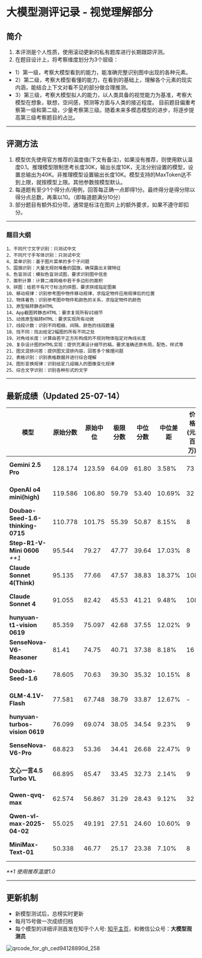 # 大模型测评记录 - 视觉理解部分

## 简介
1. 本评测是个人性质，使用滚动更新的私有题库进行长期跟踪评测。
2. 在题目设计上，将考察维度划分为3个层级：
- 1）第一级，考察大模型看到的能力，能准确完整识别图中出现的各种元素。
- 2）第二级，考察大模型看懂的能力，在看到的基础上，理解各个元素的现实内涵，能结合上下文对看不见的部分做合理推测。
- 3）第三级，考察大模型拟人的能力，以人类具备的视觉能力为基准，考察大模型在想象，联想，空间感，预测等方面与人类的接近程度。
目前题目偏重考察第一级和第二级，少量考察第三级。随着未来多模态模型的进步，将逐步提高第三级考察题目的占比。

---

## 评测方法
1. 模型优先使用官方推荐的温度值(下文有备注)，如果没有推荐，则使用默认温度0.1。推理模型限制思考长度30K，输出长度10K，无法分别设置的模型，设置总输出为40K。非推理模型设置输出长度10K。模型支持的MaxToken达不到上限，就按模型上限。其他参数按模型默认。
2. 每道题有至少1个得分点/用例，回答每正确一点即得1分。最终得分是得分除以得分点总数，再乘以10。（即每道题满分10分）
3. 部分题目有额外扣分项，通常是标注在图片上的额外要求，如果不遵守即扣分。

---
### 题目大纲
```
1、不同尺寸文字识别：只测试中文
2、不同尺寸手写体识别：只测试中文
4、菜单识别：基于图片菜单的多个子问题
5、国旗识别：大量无规则堆叠的国旗，确保露出关键特征
6、色盲测试：模拟色盲测试图，要求识别图中信息
7、面积计算：计算二维网格中若干多边形的面积
9、拼图：给若干有尺寸标注的拼图，要求拼成指定图案
10、移动规律：识别参考图中物件移动规律，求指定物件应用规律后的位置
12、物体着色：识别参考图中物件和颜色的关系，求指定物件的颜色
13、原型稿转静态HTML
14、App截图转静态HTML：要求复现所有UI细节
15、动效原型稿转HTML：要求实现所有动效
17、线段计数：识别不同粗细、间隔、颜色的线段数量
18、找不同：找出给定2幅图的所有不同之处
19、对角线长度：计算由若干正方形构成的不规则物体指定对角线长度
20、复杂设计图的HTML实现：提供充满设计细节的稿，要求准确还原布局，配色，样式等
21、图文混排问答：提供图文混排内容，回答多个推理问题
22、表格识别：识别表格数据并进行综合理解
24、图形变换规律：识别给定几组输入的图像变化规律
25、综合文字识别：识别各种形式的文字
```
---
## 最新成绩（Updated 25-07-14）
| **模型**                            | **原始分数** | **原始中位** | **极限分数** | **中位分数** | **中位差距** | **价格(元/百万)** | **平均Token** | **成本** | **平均耗时/s** | **发布时间** |
|-----------------------------------|----------|----------|----------|----------|----------|--------------|-------------|--------|------------|----------|
| **Gemini 2.5 Pro**                | 128.174  | 123.59   | 64.09    | 61.80    | 3.58%    | 73           | 7277        | ¥10.09 | 79         | 25-05-06 |
| **OpenAI o4 mini(high)**          | 119.586  | 106.80   | 59.79    | 53.40    | 10.69%   | 32           | 8759        | ¥5.33  | 85         | 25-04-16 |
| **Doubao-Seed-1.6-thinking-0715** | 110.778  | 101.75   | 55.39    | 50.87    | 8.15%    | 8            | 6104        | ¥0.93  | 118        | 25-07-14 |
| **Step-R1-V-Mini 0606**  _**1_         | 95.544   | 79.27    | 47.77    | 39.64    | 17.03%   | 8            | 4224        | ¥0.64  | 53         | 25-06-06 |
| **Claude Sonnet 4(Think)**        | 95.135   | 77.66    | 47.57    | 38.83    | 18.37%   | 108          | 2895        | ¥5.94  | 42         | 25-05-23 |
| **Claude Sonnet 4**               | 91.055   | 82.42    | 45.53    | 41.21    | 9.48%    | 108          | 931         | ¥1.91  | 17         | 25-05-23 |
| **hunyuan-t1-vision 0619**        | 85.359   | 75.097   | 42.68    | 37.55    | 12.02%   | 9            | 6009        | ¥1.03  | 115        | 25-06-19 |
| **SenseNova-V6-Reasoner**         | 81.41    | 74.75    | 40.71    | 37.38    | 8.18%    | 16           | 2316        | ¥0.70  | 90         | 25-04-10 |
| **Doubao-Seed-1.6**               | 78.605   | 70.63    | 39.30    | 35.32    | 10.15%   | 8            | 1006        | ¥0.15  | 23         | 25-06-11 |
| **GLM-4.1V-Flash**                | 77.581   | 67.748   | 38.79    | 33.87    | 12.67%   | -            | 2484        | -      | 22         | 25-07-02 |
| **hunyuan-turbos-vision 0619**    | 76.099   | 69.074   | 38.05    | 34.54    | 9.23%    | 9            | 1188        | ¥0.20  | 31         | 25-06-19 |
| **SenseNova-V6-Pro**              | 68.823   | 53.36    | 34.41    | 26.68    | 22.47%   | 9            | 689         | ¥0.12  | 18         | 25-04-10 |
| **文心一言4.5 Turbo VL**              | 66.895   | 65.47    | 33.45    | 32.73    | 2.14%    | 9            | 592         | ¥0.10  | 17         | 25-04-24 |
| **Qwen-qvq-max**                  | 62.574   | 56.867   | 31.29    | 28.43    | 9.12%    | 32           | 4874        | ¥2.96  | 314        | 25-03-25 |
| **Qwen-vl-max-2025-04-02**        | 55.025   | 49.191   | 27.51    | 24.60    | 10.60%   | 9            | 967         | ¥0.17  | 23         | 25-04-02 |
| **MiniMax-Text-01**               | 50.338   | 46.77    | 25.17    | 23.38    | 7.10%    | 8            | 587         | ¥0.09  | 24         | 25-01-13 |

_**1 使用推荐温度1.0_


---

## 更新机制
* 新模型测试后，总榜实时更新
* 每月15号做一次成绩归档
* 每个模型的详细评测首发在知乎个人号: [知乎主页](https://www.zhihu.com/people/toyama)，和微信公众号：**大模型观测员**

![qrcode_for_gh_ced94128890d_258](https://github.com/user-attachments/assets/c624c1db-7821-4f45-98da-5fac0bc34f4d)



